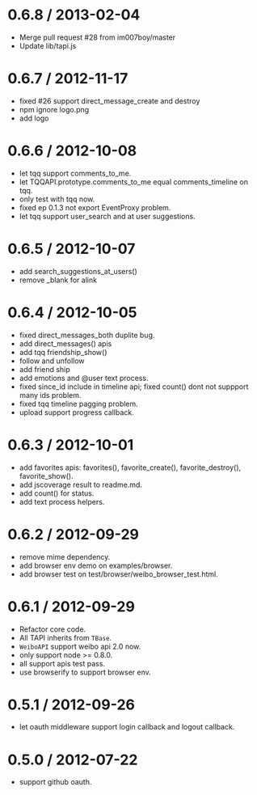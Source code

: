 
0.6.8 / 2013-02-04 
==================

  * Merge pull request #28 from im007boy/master
  * Update lib/tapi.js

0.6.7 / 2012-11-17 
==================

  * fixed #26 support direct_message_create and destroy
  * npm ignore logo.png
  * add logo

0.6.6 / 2012-10-08 
==================

  * let tqq support comments_to_me.
  * let TQQAPI.prototype.comments_to_me equal comments_timeline on tqq.
  * only test with tqq now.
  * fixed ep 0.1.3 not export EventProxy problem.
  * let tqq support user_search and at user suggestions.

0.6.5 / 2012-10-07 
==================

  * add search_suggestions_at_users()
  * remove _blank for alink

0.6.4 / 2012-10-05 
==================

  * fixed direct_messages_both duplite bug.
  * add direct_messages() apis
  * add tqq friendship_show()
  * follow and unfollow
  * add friend ship
  * add emotions and @user text process.
  * fixed since_id include in timeline api; fixed count() dont not suppport many ids problem.
  * fixed tqq timeline pagging problem.
  * upload support progress callback.

0.6.3 / 2012-10-01 
==================

  * add favorites apis: favorites(), favorite_create(), favorite_destroy(), favorite_show().
  * add jscoverage result to readme.md.
  * add count() for status.
  * add text process helpers.

0.6.2 / 2012-09-29
==================

* remove mime dependency.
* add browser env demo on examples/browser.
* add browser test on test/browser/weibo_browser_test.html.

0.6.1 / 2012-09-29
==================

* Refactor core code.
* All TAPI inherits from `TBase`.
* `WeiboAPI` support weibo api 2.0 now.
* only support node >= 0.8.0.
* all support apis test pass.
* use browserify to support browser env.

0.5.1 / 2012-09-26
==================

* let oauth middleware support login callback and logout callback.

0.5.0 / 2012-07-22
==================

* support github oauth.
